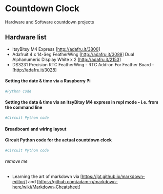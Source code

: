 # Countdown Clock
Hardware and Software countdown projects

## Hardware list
+ ItsyBitsy M4 Express [http://adafru.it/3800]
+ Adafruit 4 x 14-Seg FeatherWing [http://adafru.it/3089] Dual Alphanumeric Display White x 2 [http://adafru.it/2153]
+ DS3231 Precision RTC FeatherWing - RTC Add-on For Feather Board - [http://adafru.it/3028]

#### Setting the date & time via a Raspberry Pi
```python
#Python code
```
#### Setting the data & time via an ItsyBitsy M4 express in repl mode - i.e. from the command line
```python
#Circuit Python code
```
#### Breadboard and wiring layout

#### Circuit Python code for the actual countdown clock
```python
#Circuit Python code
```

###### remove me
+ Learning the art of markdown via [https://jbt.github.io/markdown-editor/] and [https://github.com/adam-p/markdown-here/wiki/Markdown-Cheatsheet]
